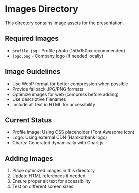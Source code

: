 # Images Directory

This directory contains image assets for the presentation.

## Required Images

- `profile.jpg` - Profile photo (150x150px recommended)
- `logo.png` - Company logo (if needed locally)

## Image Guidelines

- Use WebP format for better compression when possible
- Provide fallback JPG/PNG formats
- Optimize images for web (compress before adding)
- Use descriptive filenames
- Include alt text in HTML for accessibility

## Current Status

- Profile image: Using CSS placeholder (Font Awesome icon)
- Logo: Using external CDN (Hamkorbank logo)
- Charts: Generated dynamically with Chart.js

## Adding Images

1. Place optimized images in this directory
2. Update HTML references if needed
3. Ensure proper alt text for accessibility
4. Test on different screen sizes
